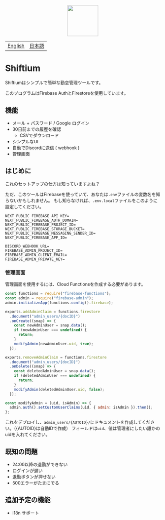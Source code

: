 <h3 align="center">
  <img src="https://user-images.githubusercontent.com/39876629/143676769-30164064-157b-4da7-92f5-00a0eb888c5f.png" height=100 />
</h3>

<table>
<tbody>
  <tr>
    <td><a href="https://github.com/vcborn/shiftium/blob/main/README.md">English</a></td>
    <td><a href="https://github.com/vcborn/shiftium/blob/main/README_jp.md">日本語</a></td>
  </tr>
  </tbody>
</table>

# Shiftium

Shiftiumはシンプルで簡単な勤怠管理ツールです。

このプログラムはFirebase AuthとFirestoreを使用しています。

## 機能

- メール + パスワード / Google ログイン
- 30日前までの履歴を確認
  - CSVでダウンロード
- シンプルなUI
- 自動でDiscordに送信 ( webhook )
- 管理画面

## はじめに

これのセットアップの仕方は知っていますよね？

ただ、このツールはFirebaseを使っていて、あなたは`.env`ファイルの変数名を知らないかもしれません。
もし知らなければ、`.env.local`ファイルをこのように設定してください。

```
NEXT_PUBLIC_FIREBASE_API_KEY=
NEXT_PUBLIC_FIREBASE_AUTH_DOMAIN=
NEXT_PUBLIC_FIREBASE_PROJECT_ID=
NEXT_PUBLIC_FIREBASE_STORAGE_BUCKET=
NEXT_PUBLIC_FIREBASE_MESSAGING_SENDER_ID=
NEXT_PUBLIC_FIREBASE_APP_ID=

DISCORD_WEBHOOK_URL=
FIREBASE_ADMIN_PROJECT_ID=
FIREBASE_ADMIN_CLIENT_EMAIL=
FIREBASE_ADMIN_PRIVATE_KEY=
```

### 管理画面
管理画面を使用するには、Cloud Functionsを作成する必要があります。
```js
const functions = require("firebase-functions");
const admin = require("firebase-admin");
admin.initializeApp(functions.config().firebase);

exports.addAdminClaim = functions.firestore
  .document("admin_users/{docID}")
  .onCreate((snap) => {
    const newAdminUser = snap.data();
    if (newAdminUser === undefined) {
      return;
    }
    modifyAdmin(newAdminUser.uid, true);
  });

exports.removeAdminClaim = functions.firestore
  .document("admin_users/{docID}")
  .onDelete((snap) => {
    const deletedAdminUser = snap.data();
    if (deletedAdminUser === undefined) {
      return;
    }
    modifyAdmin(deletedAdminUser.uid, false);
  });

const modifyAdmin = (uid, isAdmin) => {
  admin.auth().setCustomUserClaims(uid, { admin: isAdmin }).then();
};
```
これをデプロイし、`admin_users/{AUTOID}/`にドキュメントを作成してください。（{AUTOID}は自動IDで作成）
フィールドは`uid`、値は管理者にしたい誰かのuidを入れてください。

## 既知の問題

- 24:00以降の退勤ができない
- ログインが遅い
- 退勤ボタンが押せない
- 500エラーがたまにでる

## 追加予定の機能

- i18n サポート
